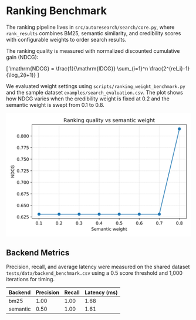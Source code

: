 # Ranking Benchmark

The ranking pipeline lives in `src/autoresearch/search/core.py`, where
`rank_results` combines BM25, semantic similarity, and credibility scores
with configurable weights to order search results.

The ranking quality is measured with normalized discounted cumulative gain
(NDCG):

\[
\mathrm{NDCG} =
\frac{1}{\mathrm{IDCG}} \sum_{i=1}^n \frac{2^{rel_i}-1}{\log_2(i+1)}
\]

We evaluated weight settings using `scripts/ranking_weight_benchmark.py` and
the sample dataset `examples/search_evaluation.csv`. The plot shows how
NDCG varies when the credibility weight is fixed at 0.2 and the semantic
weight is swept from 0.1 to 0.8.

![NDCG vs semantic weight](images/ranking_weight_ndcg.svg)

## Backend Metrics

Precision, recall, and average latency were measured on the shared dataset
`tests/data/backend_benchmark.csv` using a 0.5 score threshold and 1,000
iterations for timing.

| Backend  | Precision | Recall | Latency (ms) |
|----------|-----------|--------|--------------|
| bm25     | 1.00      | 1.00   | 1.68         |
| semantic | 0.50      | 1.00   | 1.61         |
